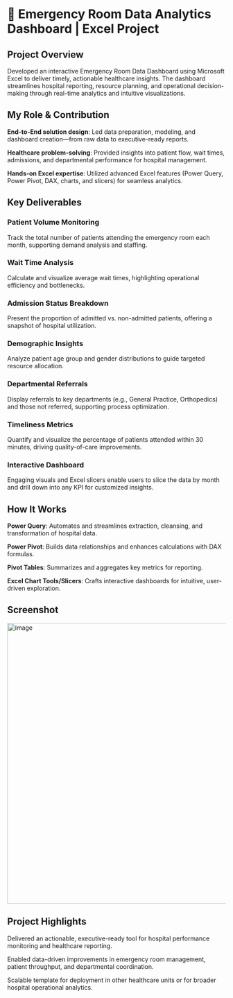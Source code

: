 # 🏥 Emergency Room Data Analytics Dashboard | Excel Project

## Project Overview
Developed an interactive Emergency Room Data Dashboard using Microsoft Excel to deliver timely, actionable healthcare insights. The dashboard streamlines hospital reporting, resource planning, and operational decision-making through real-time analytics and intuitive visualizations.
## My Role & Contribution
**End-to-End solution design**: Led data preparation, modeling, and dashboard creation—from raw data to executive-ready reports.

**Healthcare problem-solving**: Provided insights into patient flow, wait times, admissions, and departmental performance for hospital management.

**Hands-on Excel expertise**: Utilized advanced Excel features (Power Query, Power Pivot, DAX, charts, and slicers) for seamless analytics.

## Key Deliverables


### Patient Volume Monitoring

Track the total number of patients attending the emergency room each month, supporting demand analysis and staffing.

### Wait Time Analysis

Calculate and visualize average wait times, highlighting operational efficiency and bottlenecks.

### Admission Status Breakdown

Present the proportion of admitted vs. non-admitted patients, offering a snapshot of hospital utilization.

### Demographic Insights

Analyze patient age group and gender distributions to guide targeted resource allocation.

### Departmental Referrals

Display referrals to key departments (e.g., General Practice, Orthopedics) and those not referred, supporting process optimization.

### Timeliness Metrics

Quantify and visualize the percentage of patients attended within 30 minutes, driving quality-of-care improvements.

### Interactive Dashboard

Engaging visuals and Excel slicers enable users to slice the data by month and drill down into any KPI for customized insights.

## How It Works
**Power Query**: Automates and streamlines extraction, cleansing, and transformation of hospital data.

**Power Pivot**: Builds data relationships and enhances calculations with DAX formulas.

**Pivot Tables**: Summarizes and aggregates key metrics for reporting.

**Excel Chart Tools/Slicers**: Crafts interactive dashboards for intuitive, user-driven exploration.
## Screenshot
<img width="1481" height="647" alt="image" src="https://github.com/user-attachments/assets/0e288c63-7456-4e90-bc36-187f4cb8eb21" />

## Project Highlights
Delivered an actionable, executive-ready tool for hospital performance monitoring and healthcare reporting.

Enabled data-driven improvements in emergency room management, patient throughput, and departmental coordination.

Scalable template for deployment in other healthcare units or for broader hospital operational analytics.

